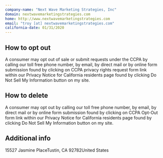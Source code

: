 ```yaml
---
company-name: "Next Wave Marketing Strategies, Inc"
domain: nextwavemarketingstrategies.com
home: http://www.nextwavemarketingstrategies.com
email: "troy [at] nextwavemarketingstrategies.com"
california-date: 01/31/2020
---
```

## How to opt out


A consumer may opt out of sale or submit requests under the CCPA by calling our toll free phone number, by email, by direct mail or by online form submission found by clicking on CCPA privacy rights request form link within our Privacy Notice for California residents page found by clicking Do Not Sell My Information button on my site.

## How to delete


A consumer may opt out by calling our toll free phone number, by email, by direct mail or by online form submission found by clicking on CCPA Opt-Out form link within our Privacy Notice for California residents page found by clicking Do Not Sell My Information button on my site.

## Additional info




15527 Jasmine PlaceTustin, CA 92782United States













